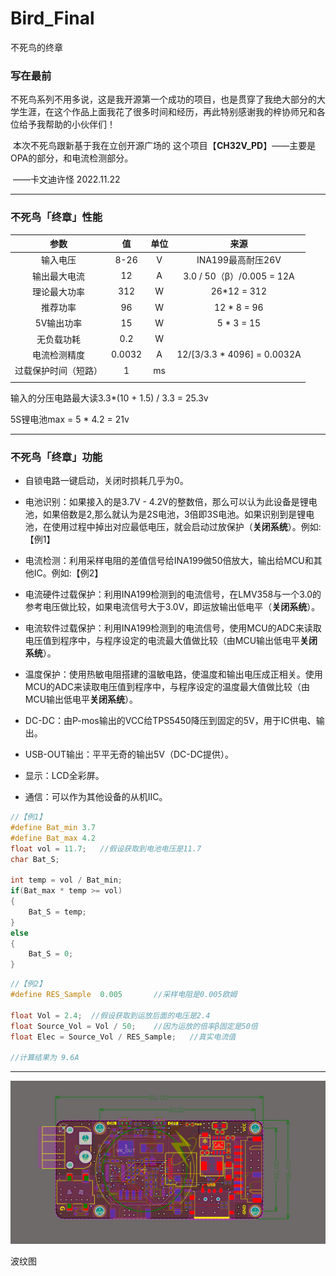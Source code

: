 # Bird_Final
不死鸟的终章



### 写在最前

​	不死鸟系列不用多说，这是我开源第一个成功的项目，也是贯穿了我绝大部分的大学生涯，在这个作品上面我花了很多时间和经历，再此特别感谢我的梓协师兄和各位给予我帮助的小伙伴们！

​	本次不死鸟跟新基于我在立创开源广场的 这个项目【**CH32V_PD**】——主要是OPA的部分，和电流检测部分。

​																		——卡文迪许怪	2022.11.22





_____

### 不死鸟「终章」性能

|         参数         |   值   | 单位 |            来源             |
| :------------------: | :----: | :--: | :-------------------------: |
|       输入电压       |  8-26  |  V   |      INA199最高耐压26V      |
|     输出最大电流     |   12   |  A   |  3.0 / 50（β）/0.005 = 12A  |
|     理论最大功率     |  312   |  W   |         26*12 = 312         |
|       推荐功率       |   96   |  W   |         12 * 8 = 96         |
|      5V输出功率      |   15   |  W   |         5 * 3 = 15          |
|      无负载功耗      |  0.2   |  W   |                             |
|     电流检测精度     | 0.0032 |  A   | 12/[3/3.3 * 4096] = 0.0032A |
| 过载保护时间（短路） |   1    |  ms  |                             |
|                      |        |      |                             |

输入的分压电路最大读3.3*(10 + 1.5) / 3.3 = 25.3v

5S锂电池max = 5 * 4.2 = 21v





_____

### 不死鸟「终章」功能

- 自锁电路一键启动，关闭时损耗几乎为0。

- 电池识别：如果接入的是3.7V - 4.2V的整数倍，那么可以认为此设备是锂电池，如果倍数是2,那么就认为是2S电池，3倍即3S电池。如果识别到是锂电池，在使用过程中掉出对应最低电压，就会启动过放保护（**关闭系统**）。例如:【例1】
- 电流检测：利用采样电阻的差值信号给INA199做50倍放大，输出给MCU和其他IC。例如:【例2】
- 电流硬件过载保护：利用INA199检测到的电流信号，在LMV358与一个3.0的参考电压做比较，如果电流信号大于3.0V，即运放输出低电平（**关闭系统**）。
- 电流软件过载保护：利用INA199检测到的电流信号，使用MCU的ADC来读取电压值到程序中，与程序设定的电流最大值做比较（由MCU输出低电平**关闭系统**）。
- 温度保护：使用热敏电阻搭建的温敏电路，使温度和输出电压成正相关。使用MCU的ADC来读取电压值到程序中，与程序设定的温度最大值做比较（由MCU输出低电平**关闭系统**）。
- DC-DC：由P-mos输出的VCC给TPS5450降压到固定的5V，用于IC供电、输出。
- USB-OUT输出：平平无奇的输出5V（DC-DC提供）。
- 显示：LCD全彩屏。
- 通信：可以作为其他设备的从机IIC。



~~~c
//【例1】
#define Bat_min 3.7
#define Bat_max 4.2
float vol = 11.7;	//假设获取到电池电压是11.7
char Bat_S;

int temp = vol / Bat_min;
if(Bat_max * temp >= vol)
{
    Bat_S = temp;
}
else
{
    Bat_S = 0;
}

~~~



~~~~c
//【例2】
#define RES_Sample  0.005		//采样电阻是0.005欧姆

float Vol = 2.4;  //假设获取到运放后面的电压是2.4
float Source_Vol = Vol / 50;    //因为运放的倍率β固定是50倍
float Elec = Source_Vol / RES_Sample;   //真实电流值

//计算结果为 9.6A
~~~~





_____

![image-20221126005802505](https://raw.githubusercontent.com/SwiperWitty/img/main/img/202211260058601.png)





波纹图







